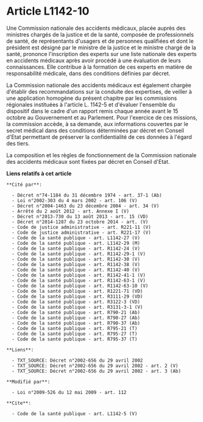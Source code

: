 # Article L1142-10

Une Commission nationale des accidents médicaux, placée auprès des ministres chargés de la justice et de la santé, composée
de professionnels de santé, de représentants d'usagers et de personnes qualifiées et dont le président est désigné par le
ministre de la justice et le ministre chargé de la santé, prononce l'inscription des experts sur une liste nationale des
experts en accidents médicaux après avoir procédé à une évaluation de leurs connaissances. Elle contribue à la formation de
ces experts en matière de responsabilité médicale, dans des conditions définies par décret. 

La Commission nationale des accidents médicaux est également chargée d'établir des recommandations sur la conduite des
expertises, de veiller à une application homogène du présent chapitre par les commissions régionales instituées à l'article
L. 1142-5 et d'évaluer l'ensemble du dispositif dans le cadre d'un rapport remis chaque année avant le 15 octobre au
Gouvernement et au Parlement. Pour l'exercice de ces missions, la commission accède, à sa demande, aux informations couvertes
par le secret médical dans des conditions déterminées par décret en Conseil d'Etat permettant de préserver la confidentialité
de ces données à l'égard des tiers. 

La composition et les règles de fonctionnement de la Commission nationale des accidents médicaux sont fixées par décret en
Conseil d'Etat.

**Liens relatifs à cet article**

	**Cité par**:

	  - Décret n°74-1184 du 31 décembre 1974 - art. 37-1 (Ab)
	  - Loi n°2002-303 du 4 mars 2002 - art. 106 (V)
	  - Décret n°2004-1463 du 23 décembre 2004 - art. 34 (V)
	  - Arrêté du 2 août 2012 - art. Annexe I (V)
	  - Décret n°2013-730 du 13 août 2013 - art. 15 (VD)
	  - Décret n°2014-1287 du 23 octobre 2014 - art. (V)
	  - Code de justice administrative - art. R221-11 (V)
	  - Code de justice administrative - art. R221-17 (V)
	  - Code de la santé publique - art. L1142-27 (V)
	  - Code de la santé publique - art. L1142-29 (M)
	  - Code de la santé publique - art. R1142-24 (V)
	  - Code de la santé publique - art. R1142-29-1 (V)
	  - Code de la santé publique - art. R1142-30 (V)
	  - Code de la santé publique - art. R1142-38 (V)
	  - Code de la santé publique - art. R1142-40 (V)
	  - Code de la santé publique - art. R1142-41-1 (V)
	  - Code de la santé publique - art. R1142-63-1 (V)
	  - Code de la santé publique - art. R1142-63-10 (V)
	  - Code de la santé publique - art. R1221-71 (VD)
	  - Code de la santé publique - art. R3111-29 (VD)
	  - Code de la santé publique - art. R3122-3 (VD)
	  - Code de la santé publique - art. R3131-3-1 (V)
	  - Code de la santé publique - art. R790-21 (Ab)
	  - Code de la santé publique - art. R790-27 (Ab)
	  - Code de la santé publique - art. R790-37 (Ab)
	  - Code de la santé publique - art. R795-21 (T)
	  - Code de la santé publique - art. R795-27 (T)
	  - Code de la santé publique - art. R795-37 (T)

	**Liens**:

	  - TXT_SOURCE: Décret n°2002-656 du 29 avril 2002
	  - TXT_SOURCE: Décret n°2002-656 du 29 avril 2002 - art. 2 (V)
	  - TXT_SOURCE: Décret n°2002-656 du 29 avril 2002 - art. 3 (Ab)

	**Modifié par**:

	  - Loi n°2009-526 du 12 mai 2009 - art. 112

	**Cite**:

	  - Code de la santé publique - art. L1142-5 (V)

